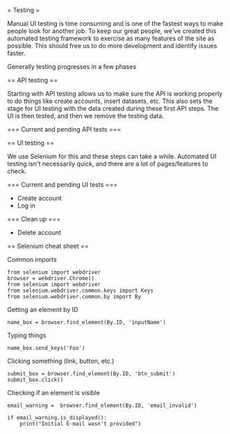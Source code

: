 = Testing =

Manual UI testing is time consuming and is one of the fastest ways to make people look for another job. To keep our great people, we've created this automated testing framework to exercise as many features of the site as possible. This should free us to do more development and identify issues faster.

Generally testing progresses in a few phases

== API testing ==

Starting with API testing allows us to make sure the API is working properly to do things like create accounts, insert datasets, etc.  This also sets the stage for UI testing with the data created during these first API steps.  The UI is then tested, and then we remove the testing data.

=== Current and pending API tests ===



== UI testing ==

We use Selenium for this and these steps can take a while. Automated UI testing isn't necessarily quick, and there are a lot of pages/features to check.


=== Current and pending UI tests ===

- Create account
- Log in




=== Clean up ===

- Delete account


== Selenium cheat sheet ==

Common imports

```
from selenium import webdriver
browser = webdriver.Chrome()
from selenium import webdriver
from selenium.webdriver.common.keys import Keys
from selenium.webdriver.common.by import By
```

Getting an element by ID

```
name_box = browser.find_element(By.ID, 'inputName')
```

Typing things

```
name_box.send_keys('Foo')
```

Clicking something (link, button, etc.)

```
submit_box = browser.find_element(By.ID, 'btn_submit')
submit_box.click()
```

Checking if an element is visible

```
email_warning =  browser.find_element(By.ID, 'email_invalid')

if email_warning.is_displayed():
    print("Initial E-mail wasn't provided")
```
